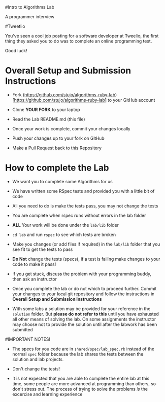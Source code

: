 #Intro to Algorithms Lab

A programmer interview

#Tweetlio 

You've seen a cool job posting for a software developer at Tweelio, the first thing they asked you to do was to complete an online programming test.

Good luck!

# Overall Setup and Submission Instructions

* Fork (https://github.com/stujo/algorithms-ruby-lab)[https://github.com/stujo/algorithms-ruby-lab] to your GitHub account

* Clone __YOUR FORK__ to your laptop

* Read the Lab README.md (this file) 

* Once your work is complete, commit your changes locally

* Push your changes up to your fork on GitHub

* Make a Pull Request back to this Repository


# How to complete the Lab

* We want you to complete some Algorithms for us

* We have written some RSpec tests and provided you with a little bit of code

* All you need to do is make the tests pass, you may not change the tests

* You are complete when rspec runs without errors in the lab folder

* __ALL__ Your work will be done under the `lab/lib` folder

* `cd lab` and run `rspec` to see which tests are broken

* Make you changes (or add files if required) in the `lab/lib` folder that you see fit to get the tests to pass

* __Do Not__ change the tests (specs), if a test is failing make changes to your code to make it pass!

* If you get stuck, discuss the problem with your programming buddy, then ask an instructor

* Once you complete the lab or do not which to proceed further. Commit your changes to your local git repository and follow the instructions in __Overall Setup and Submission Instructions__  

* With some labs a solution may be provided for your reference in the `solution` folder. But __please do not refer to this__ until you have exhausted all other means of solving the lab. On some assignments the instructor may choose not to provide the solution until after the labwork has been submitted

#IMPORTANT NOTES!

* The specs for you code are in `shared/spec/lab_spec.rb` instead of the normal `spec` folder because the lab shares the tests between the solution and lab projects.

* Don't change the tests!

* It is not expected that you are able to complete the entire lab at this time, some people are more advanced at programming than others, so don't stress out. The process of trying to solve the problems _is_ the excercise and learning experience 


